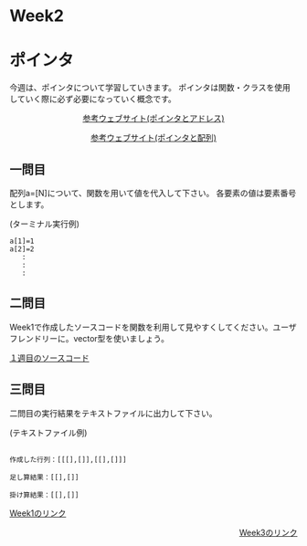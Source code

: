 # Week2
# ポインタ
今週は、ポインタについて学習していきます。
ポインタは関数・クラスを使用していく際に必ず必要になっていく概念です。
<p align="center"><a href="http://c-lang.sevendays-study.com/ex-day2.html">参考ウェブサイト(ポインタとアドレス)</a></p>
<p align="center"><a href="http://c-lang.sevendays-study.com/ex-day3.html">参考ウェブサイト(ポインタと配列)</a></p>

## 一問目
配列a=[N]について、関数を用いて値を代入して下さい。
各要素の値は要素番号とします。

(ターミナル実行例)
```
a[1]=1
a[2]=2
   :
   :
   :
```
## 二問目
Week1で作成したソースコードを関数を利用して見やすくしてください。ユーザフレンドリーに。vector型を使いましょう。
<p align="left"><a href="https://github.com/ERiC-Labo/C_Journal_club/blob/main/Week2/vector_matrix.cpp">１週目のソースコード</a></p>

## 三問目
二問目の実行結果をテキストファイルに出力して下さい。

(テキストファイル例)
```

作成した行列：[[[],[]],[[],[]]]

足し算結果：[[],[]]

掛け算結果：[[],[]]
```
<p align="left"><a href="https://github.com/ERiC-Labo/C_Journal_club/tree/main/Week1">Week1のリンク</a></p>
<p align="right"><a href="https://github.com/ERiC-Labo/C_Journal_club/tree/main/Week3">Week3のリンク</a></p> 

